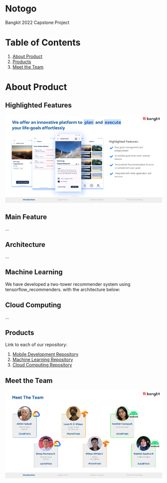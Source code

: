 # Notogo
Bangkit 2022 Capstone Project

# Table of Contents 
1. [About Product](#About-Product)
2. [Products](#Products)
3. [Meet the Team](#Meet-the-Team)


# About Product
## Highlighted Features
![](https://github.com/louis-not/Bangkit-Notogo/blob/main/img/Product%20Features.png)

## Main Feature
...

## Architecture 
...

## Machine Learning
We have developed a two-tower recommender system using tensorflow_recommenders. with the architecture below: 

## Cloud Computing
...

## Products
Link to each of our repository:
1. [Mobile Development Repository](https://github.com/nabilah1001/Notogo-MD)
2. [Machine Learning Repository](https://github.com/louis-not/Notogo-ML)
3. [Cloud Computing Repository](https://github.com/dhamthadi12/Notogo-CC)


## Meet the Team
![](https://github.com/louis-not/Bangkit-Notogo/blob/main/img/Meet_the_team.png)
